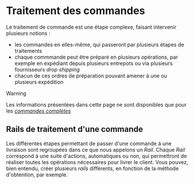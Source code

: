 # Traitement des commandes

Le traitement de commande est une étape complexe, faisant intervenir plusieurs notions :

- les commandes en elles-même, qui passeront par plusieurs étapes de traitements
- chaque commmande peut être préparé en plusieurs opérations, par exemple en expédiant depuis plusieurs entrepots ou via plusieurs fournisseurs _drop shipping_
- chacun de ces ordres de préparation pouvant amener à une ou plusieurs expédition

> [!WARNING]
> Les informations présentées dans cette page ne sont disponibles que pour les [_commandes complètes_](typescommandes.md#commandes-completes)

## Rails de traitement d'une commande

Les différentes étapes permettant de passer d'une commande à une livraison sont regroupées dans ce que nous appelons un _Rail_. Chaque _Rail_ correspond à une suite d'actions, automatiques ou non, qui permettront de réaliser toutes les opérations nécessaires pour livrer le client. Vous pouvez, bien entendu, créer plusieurs _rails_ différents, en fonction de la méthode d'obtention, par exemple.




